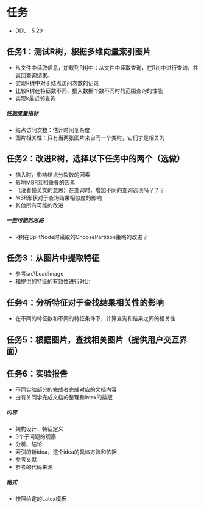 # 任务
- DDL：5.29
## 任务1：测试R树，根据多维向量索引图片
- 从文件中读取信息，加载到R树中；从文件中读取查询，在R树中进行查询，并返回查询结果。
- 实现R树中对于结点访问次数的记录
- 比较R树在特征数不同、插入数据个数不同时的范围查询的性能
- 实现k最近邻查询
##### 性能度量指标
- 结点访问次数：估计时间复杂度
- 图片相关性：只有当两张图片来自同一个类时，它们才是相关的

## 任务2：改进R树，选择以下任务中的两个（选做）
- 插入时，影响结点分裂数的因素
- 影响MBR互相重叠的因素
- （没看懂英文的意思）在查询时，增加不同的查询选项吗？？？
- MBR形状对于查询结果相似度的影响
- 其他所有可能的改进
##### 一些可能的思路
- R树在SplitNode时采取的ChoosePartition策略的改进？

## 任务3：从图片中提取特征
- 参考src\LoadImage
- 和提供的特征的有效性进行对比

## 任务4：分析特征对于查找结果相关性的影响
- 在不同的特征数和不同的特征条件下，计算查询和结果之间的相关性

## 任务5：根据图片，查找相关图片（提供用户交互界面）

## 任务6：实验报告
- 不同实验部分的完成者完成对应的文档内容
- 由有关同学完成文档的整理和latex的排版
##### 内容
- 架构设计、特征定义
- 3个子问题的观察
- 分析、结论
- 索引的新idea，这个idea的具体方法和依据
- 参考文献
- 参考的代码来源
##### 格式
- 按照给定的Latex模板

